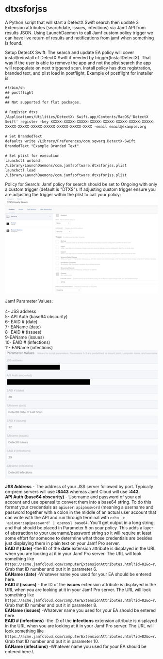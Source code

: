 # dtxsforjss
A Python script that will start a DetectX Swift search then update 3 Extension attributes (searchdate, issues, infections) via  Jamf API from results JSON. Using LaunchDaemon to call Jamf custom policy trigger we can have live return of results and notifications from jamf when something is found.

Setup DetectX Swift:
The search and update EA policy will cover install/reinstall of DetectX Swift if needed by trigger(InstallDetectX). That way if the user is able to remove the app and not the plist search the app will repopulate on next triggered scan. Install policy has dtxs registration, branded text, and plist load in postflight. Example of postflight for installer is:

```
#!/bin/sh
## postflight
##
## Not supported for flat packages.

# Register dtxs
/Applications/Utilities/DetectX\ Swift.app/Contents/MacOS/'DetectX Swift' register -key XXXXX-XXXXX-XXXXX-XXXXX-XXXXX-XXXXX-XXXXX-XXXXX-XXXXX-XXXXX-XXXXX-XXXXX-XXXXX-XXXXX-XXXX -email email@example.org

# Set BrandedText
defaults write /Library/Preferences/com.sqwarq.DetectX-Swift BrandedText "Example Branded Text"

# Set plist for execution
launchctl unload /Library/LaunchDaemons/com.jamfsoftware.dtxsforjss.plist
launchctl load /Library/LaunchDaemons/com.jamfsoftware.dtxsforjss.plist
```


Policy for Search:
Jamf policy for search should be set to Ongoing with only a custom trigger (default is "DTXS"). If adjusting custom trigger ensure you are adjusting the trigger within the plist to call your policy:
![JSSSearchPolicySetup](https://github.com/scottgary/dtxsforjss/blob/master/dtxsforjssPolicy.png)

Jamf Parameter Values:\
\
4- JSS address\
5- API Auth (base64 obscurity)\
6- EAID # (date)\
7- EAName (date)\
8- EAID # (issues)\
9-EAName (issues)\
10- EAID # (infections)\
11- EAName (infections)\
![JSSParameters](https://github.com/scottgary/dtxsforjss/blob/master/JSS%20Parameter%20Values.png)
  
**JSS Address** - The address of your JSS server followed by port. Typically on-prem servers will use **:8443** whereas Jamf Cloud will use **:443**.\
**API Auth (base64 obscurity)** - Username and password of your api account and use openssl to convert them into a base64 string. To do this format your credentials as `apiuser:apipassword` (meaning a username and password together with a colon in the middle of an actual user account that can write with the API and run through terminal with `echo -n 'apiuser:apipassword' | openssl base64`. You'll get output in a long string, and that should be placed in Parameter 5 on your policy. This adds a layer of abstraction to your username/password string so it will require at least some effort for someone to determine what those credentials are besides just displaying them in plain text on your Jamf Pro server.\
**EAID # (date)** -the ID of the **date** extension attribute is displayed in the URL when you are looking at it in your Jamf Pro server. The URL will look something like `https://acme.jamfcloud.com/computerExtensionAttributes.html?id=82&o=r`. Grab that ID number and put it in parameter 6.\
**EAName (date)** -Whatever name you used for your EA should be entered here.\
**EAID # (issues)** - the ID of the **issues** extension attribute is displayed in the URL when you are looking at it in your Jamf Pro server. The URL will look something like `https://acme.jamfcloud.com/computerExtensionAttributes.html?id=82&o=r`. Grab that ID number and put it in parameter 8.\
**EAName (issues)** -Whatever name you used for your EA should be entered here.\
**EAID # (infections)** -the ID of the **infections** extension attribute is displayed in the URL when you are looking at it in your Jamf Pro server. The URL will look something like `https://acme.jamfcloud.com/computerExtensionAttributes.html?id=82&o=r`. Grab that ID number and put it in parameter 10.\
**EAName (infections)** -Whatever name you used for your EA should be entered here.\
